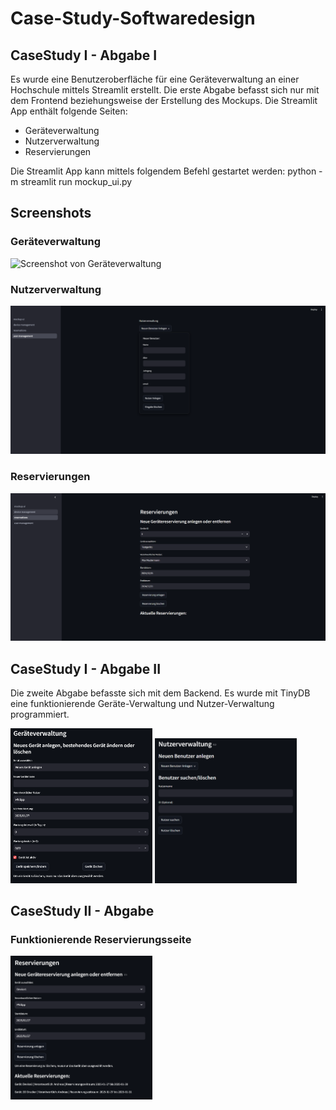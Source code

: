 # Case-Study-Softwaredesign

## CaseStudy I - Abgabe I
Es wurde eine Benutzeroberfläche für eine Geräteverwaltung an einer Hochschule mittels Streamlit erstellt.
Die erste Abgabe befasst sich nur mit dem Frontend beziehungsweise der Erstellung des Mockups. Die Streamlit App enthält folgende Seiten:
- Geräteverwaltung
- Nutzerverwaltung
- Reservierungen

Die Streamlit App kann mittels folgendem Befehl gestartet werden:
python -m streamlit run mockup_ui.py

## Screenshots
### Geräteverwaltung
![Screenshot von Geräteverwaltung](images/Geräteverwaltung.png)

### Nutzerverwaltung
![Screenshot von Nutzerverwaltung](images/Nutzerverwaltung.png)

### Reservierungen
![Screenshot von Reservierungen](images/Reservierungen.png)

## CaseStudy I - Abgabe II
Die zweite Abgabe befasste sich mit dem Backend. Es wurde mit TinyDB eine funktionierende Geräte-Verwaltung und Nutzer-Verwaltung programmiert.

<img src="images/02_Device_Management.png" alt="Screenshot von neuen Geräteverwaltung" width="45%"> <img src="images/02_User_Management.png" alt="Screenshot von neuen Nutzer-Verwaltung" width="45%">


## CaseStudy II - Abgabe
### Funktionierende Reservierungsseite
<img src="images/03_Reservations.png" alt="Screenshot von neuer Reservierungsseite" width="45%">